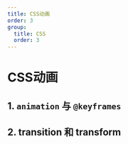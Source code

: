 ```yaml
---
title: CSS动画
order: 3
group:
  title: CSS
  order: 3
---
```


# CSS动画

## 1. `animation` 与 `@keyframes`

## 2. transition 和 transform
